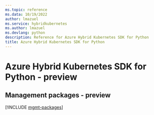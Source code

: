 ```yaml
---
ms.topic: reference
ms.data: 10/19/2022
author: lmazuel
ms.service: hybridkubernetes
ms.author: lmazuel
ms.devlang: python
description: Reference for Azure Hybrid Kubernetes SDK for Python
title: Azure Hybrid Kubernetes SDK for Python
---
```

# Azure Hybrid Kubernetes SDK for Python - preview

## Management packages - preview
[!INCLUDE [mgmt-packages](hybrid-kubernetes-mgmt-index.md)]

